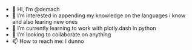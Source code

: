- 👋 Hi, I’m @demach
- 👀 I’m interested in appending my knowledge on the languages i know and also learing new ones 
- 🌱 I’m currently learning to work with plotly.dash in python
- 💞️ I’m looking to collaborate on anything
- 📫 How to reach me: I dunno

<!---
demach/demach is a ✨ special ✨ repository because its `README.md` (this file) appears on your GitHub profile.
You can click the Preview link to take a look at your changes.
--->
